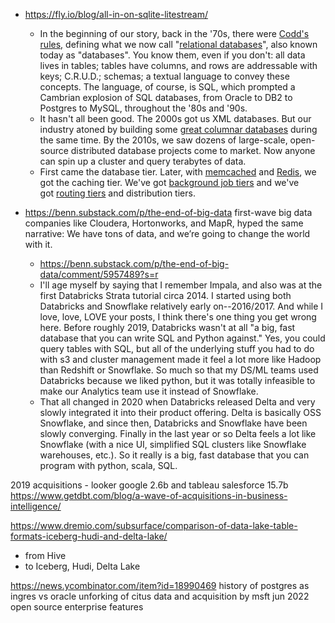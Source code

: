 - https://fly.io/blog/all-in-on-sqlite-litestream/
	- In the beginning of our story, back in the '70s, there were [Codd's rules,](https://www.oreilly.com/library/view/sql-in-a/9780596155322/ch01s01s01.html) defining what we now call "[relational databases](https://en.wikipedia.org/wiki/Relational_database)", also known today as "databases". You know them, even if you don't: all data lives in tables; tables have columns, and rows are addressable with keys; C.R.U.D.; schemas; a textual language to convey these concepts. The language, of course, is SQL, which prompted a Cambrian explosion of SQL databases, from Oracle to DB2 to Postgres to MySQL, throughout the '80s and '90s.
	- It hasn't all been good. The 2000s got us XML databases. But our industry atoned by building some [great columnar databases](https://www.vertica.com/secrets-behind-verticas-performance/) during the same time. By the 2010s, we saw dozens of large-scale, open-source distributed database projects come to market. Now anyone can spin up a cluster and query terabytes of data.
	- First came the database tier. Later, with [memcached](https://memcached.org/) and [Redis](https://fly.io/blog/all-in-on-sqlite-litestream/redis.io), we got the caching tier. We've got [background job tiers](https://sidekiq.org/) and we've got [routing tiers](https://www.pgbouncer.org/) and distribution tiers.

- https://benn.substack.com/p/the-end-of-big-data first-wave big data companies like Cloudera, Hortonworks, and MapR, hyped the same narrative: We have tons of data, and we’re going to change the world with it.
	- https://benn.substack.com/p/the-end-of-big-data/comment/5957489?s=r
	- I'll age myself by saying that I remember Impala, and also was at the first Databricks Strata tutorial circa 2014. I started using both Databricks and Snowflake relatively early on--2016/2017. And while I love, love, LOVE your posts, I think there's one thing you get wrong here. Before roughly 2019, Databricks wasn't at all "a big, fast database that you can write SQL and Python against." Yes, you could query tables with SQL, but all of the underlying stuff you had to do with s3 and cluster management made it feel a lot more like Hadoop than Redshift or Snowflake. So much so that my DS/ML teams used Databricks because we liked python, but it was totally infeasible to make our Analytics team use it instead of Snowflake.
	- That all changed in 2020 when Databricks released Delta and very slowly integrated it into their product offering. Delta is basically OSS Snowflake, and since then, Databricks and Snowflake have been slowly converging. Finally in the last year or so Delta feels a lot like Snowflake (with a nice UI, simplified SQL clusters like Snowflake warehouses, etc.). So it really is a big, fast database that you can program with python, scala, SQL.


2019 acquisitions - looker google 2.6b and tableau salesforce 15.7b
https://www.getdbt.com/blog/a-wave-of-acquisitions-in-business-intelligence/


https://www.dremio.com/subsurface/comparison-of-data-lake-table-formats-iceberg-hudi-and-delta-lake/
- from Hive
- to Iceberg, Hudi, Delta Lake


https://news.ycombinator.com/item?id=18990469
history of postgres as ingres vs oracle
unforking of citus data and acquisition by msft
jun 2022 open source enterprise features